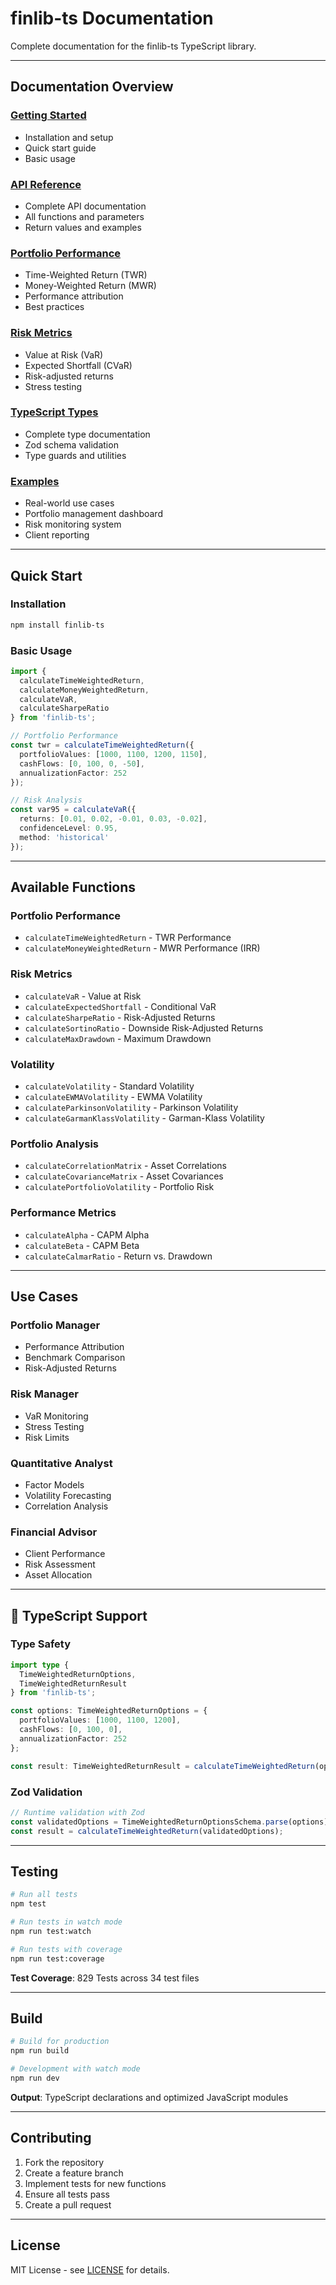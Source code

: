 # finlib-ts Documentation

Complete documentation for the finlib-ts TypeScript library.

---

## Documentation Overview

### [Getting Started](README.md)
- Installation and setup
- Quick start guide
- Basic usage

### [API Reference](API.md)
- Complete API documentation
- All functions and parameters
- Return values and examples

### [Portfolio Performance](PORTFOLIO_PERFORMANCE.md)
- Time-Weighted Return (TWR)
- Money-Weighted Return (MWR)
- Performance attribution
- Best practices

### [Risk Metrics](RISK_METRICS.md)
- Value at Risk (VaR)
- Expected Shortfall (CVaR)
- Risk-adjusted returns
- Stress testing

### [TypeScript Types](TYPES.md)
- Complete type documentation
- Zod schema validation
- Type guards and utilities

### [Examples](EXAMPLES.md)
- Real-world use cases
- Portfolio management dashboard
- Risk monitoring system
- Client reporting

---

## Quick Start

### Installation

```bash
npm install finlib-ts
```

### Basic Usage

```typescript
import { 
  calculateTimeWeightedReturn, 
  calculateMoneyWeightedReturn,
  calculateVaR,
  calculateSharpeRatio 
} from 'finlib-ts';

// Portfolio Performance
const twr = calculateTimeWeightedReturn({
  portfolioValues: [1000, 1100, 1200, 1150],
  cashFlows: [0, 100, 0, -50],
  annualizationFactor: 252
});

// Risk Analysis
const var95 = calculateVaR({
  returns: [0.01, 0.02, -0.01, 0.03, -0.02],
  confidenceLevel: 0.95,
  method: 'historical'
});
```

---

## Available Functions

### Portfolio Performance
- `calculateTimeWeightedReturn` - TWR Performance
- `calculateMoneyWeightedReturn` - MWR Performance (IRR)

### Risk Metrics
- `calculateVaR` - Value at Risk
- `calculateExpectedShortfall` - Conditional VaR
- `calculateSharpeRatio` - Risk-Adjusted Returns
- `calculateSortinoRatio` - Downside Risk-Adjusted Returns
- `calculateMaxDrawdown` - Maximum Drawdown

### Volatility
- `calculateVolatility` - Standard Volatility
- `calculateEWMAVolatility` - EWMA Volatility
- `calculateParkinsonVolatility` - Parkinson Volatility
- `calculateGarmanKlassVolatility` - Garman-Klass Volatility

### Portfolio Analysis
- `calculateCorrelationMatrix` - Asset Correlations
- `calculateCovarianceMatrix` - Asset Covariances
- `calculatePortfolioVolatility` - Portfolio Risk

### Performance Metrics
- `calculateAlpha` - CAPM Alpha
- `calculateBeta` - CAPM Beta
- `calculateCalmarRatio` - Return vs. Drawdown

---

## Use Cases

### Portfolio Manager
- Performance Attribution
- Benchmark Comparison
- Risk-Adjusted Returns

### Risk Manager
- VaR Monitoring
- Stress Testing
- Risk Limits

### Quantitative Analyst
- Factor Models
- Volatility Forecasting
- Correlation Analysis

### Financial Advisor
- Client Performance
- Risk Assessment
- Asset Allocation

---

## 🔧 TypeScript Support

### Type Safety
```typescript
import type { 
  TimeWeightedReturnOptions, 
  TimeWeightedReturnResult 
} from 'finlib-ts';

const options: TimeWeightedReturnOptions = {
  portfolioValues: [1000, 1100, 1200],
  cashFlows: [0, 100, 0],
  annualizationFactor: 252
};

const result: TimeWeightedReturnResult = calculateTimeWeightedReturn(options);
```

### Zod Validation
```typescript
// Runtime validation with Zod
const validatedOptions = TimeWeightedReturnOptionsSchema.parse(options);
const result = calculateTimeWeightedReturn(validatedOptions);
```

---

## Testing

```bash
# Run all tests
npm test

# Run tests in watch mode
npm run test:watch

# Run tests with coverage
npm run test:coverage
```

**Test Coverage**: 829 Tests across 34 test files

---

## Build

```bash
# Build for production
npm run build

# Development with watch mode
npm run dev
```

**Output**: TypeScript declarations and optimized JavaScript modules

---

## Contributing

1. Fork the repository
2. Create a feature branch
3. Implement tests for new functions
4. Ensure all tests pass
5. Create a pull request

---

## License

MIT License - see [LICENSE](../LICENSE) for details.
